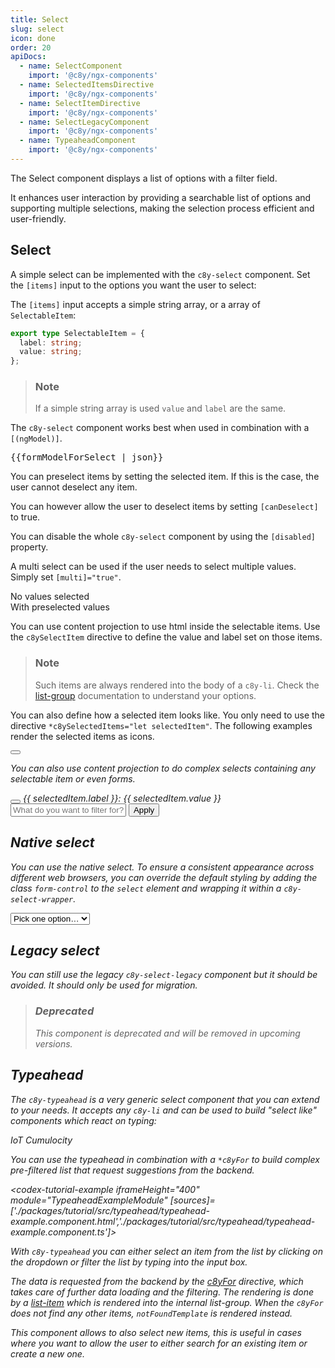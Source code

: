 ```yaml
---
title: Select
slug: select
icon: done
order: 20
apiDocs:
  - name: SelectComponent
    import: '@c8y/ngx-components'
  - name: SelectedItemsDirective
    import: '@c8y/ngx-components'
  - name: SelectItemDirective
    import: '@c8y/ngx-components'
  - name: SelectLegacyComponent
    import: '@c8y/ngx-components'
  - name: TypeaheadComponent
    import: '@c8y/ngx-components'
---
```


<!-- markdownlint-disable MD025 -->
<!-- markdownlint-disable MD033 -->
<!-- markdownlint-disable MD051 -->

The Select component displays a list of options with a filter field.

It enhances user interaction by providing a searchable list of options and supporting multiple
selections, making the selection process efficient and user-friendly.

## Select

A simple select can be implemented with the `c8y-select` component. Set the `[items]` input to the
options you want the user to select:

<codex-tutorial-example class="c8y-codex-override">
  <div class="container-fluid p-24">
    <div class="row">
      <div class="col-sm-6">
        <c8y-select
        [items]="['Austria','Bulgaria','Germany','Madagascar','Poland','Portugal','UK','USA']"
        [placeholder]="'Select options'"
        ></c8y-select>
      </div>
    </div>
  </div>
</codex-tutorial-example>

The `[items]` input accepts a simple string array, or a array of `SelectableItem`:

```ts
export type SelectableItem = {
  label: string;
  value: string;
};
```

> ### Note
>
> If a simple string array is used `value` and `label` are the same.

The `c8y-select` component works best when used in combination with a `[(ngModel)]`.

<codex-tutorial-example class="c8y-codex-override">
  <div class="container-fluid p-24">
    <div class="row">
      <div class="col-sm-6">
      <!-- important -->
        <c8y-select
        [items]="['Austria','Bulgaria','Germany','Madagascar','Poland','Portugal','UK','USA']"
        [(ngModel)]="formModelForSelect"
        [placeholder]="'Select options'">
        </c8y-select>
      <!-- /important -->
      </div>
      <div class="col-sm-6">
        <pre>{{formModelForSelect | json}}</pre>
      </div>
    </div>
  </div>
</codex-tutorial-example>

You can preselect items by setting the selected item. If this is the case, the user cannot deselect
any item.

<codex-tutorial-example class="c8y-codex-override">
  <div class="container-fluid p-24">
    <div class="row">
      <div class="col-sm-6">
      <!-- important -->
        <c8y-select
        [items]="['Austria','Bulgaria','Germany','Madagascar','Poland','Portugal','UK','USA']"
        [selected]="'Austria'"
        [placeholder]="'Select options'">
        </c8y-select>
        <!-- /important -->
      </div>
    </div>
  </div>
</codex-tutorial-example>

You can however allow the user to deselect items by setting `[canDeselect]` to true.

<codex-tutorial-example class="c8y-codex-override">
  <div class="container-fluid p-24">
    <div class="row">
      <div class="col-sm-6">
      <!-- important -->
        <c8y-select
        [items]="['Austria','Bulgaria','Germany','Madagascar','Poland','Portugal','UK','USA']"
        [selected]="'Austria'"
        [placeholder]="'Select options'"
        [canDeselect]="true">
        </c8y-select>
        <!-- /important -->
      </div>
      <div class="col-sm-6">
        <!-- important -->
        <c8y-select
        [items]="['Austria','Bulgaria','Germany','Madagascar','Poland','Portugal','UK','USA']"
        [selected]="'Austria'"
        [placeholder]="'Select options'"
        [canDeselect]="true"
        [multi]="true">
        </c8y-select>
        <!-- /important -->
      </div>
    </div>
  </div>
</codex-tutorial-example>

You can disable the whole `c8y-select` component by using the `[disabled]` property.

<codex-tutorial-example class="c8y-codex-override">
  <div class="container-fluid p-24">
    <div class="row">
      <div class="col-sm-6">
        <!-- important -->
        <c8y-select
        [items]="['Austria','Bulgaria','Germany','Madagascar','Poland','Portugal','UK','USA']"
        [placeholder]="'Select options'"
        [disabled]="true"
        ></c8y-select>
        <!-- /important -->
      </div>
    </div>
  </div>
</codex-tutorial-example>

A multi select can be used if the user needs to select multiple values. Simply set `[multi]="true"`.

<codex-tutorial-example class="c8y-codex-override">
  <div class="container-fluid p-24">
    <div class="row">
      <div class="col-sm-6">
      <!-- important -->
        <div class="form-group">
          <label>No values selected</label>
          <c8y-select
            [items]="['Austria','Bulgaria','Germany','Madagascar','Poland','Portugal','UK','USA']"
            [multi]="true"
            [placeholder]="'Select options'"
          ></c8y-select>
        </div>
        <!-- /important -->
      </div>
      <div class="col-sm-6">
        <!-- important -->
        <div class="form-group">
          <label>With preselected values</label>
          <c8y-select
            [items]="['Austria','Bulgaria','Germany','Madagascar','Poland','Portugal','UK','USA']"
            [selected]="['Germany', 'Austria']"
            [multi]="true"
            [placeholder]="'Select options'"
          ></c8y-select>
        </div>
        <!-- /important -->
      </div>
    </div>
  </div>
</codex-tutorial-example>

You can use content projection to use html inside the selectable items. Use the `c8ySelectItem`
directive to define the value and label set on those items.

> ### Note
>
> Such items are always rendered into the body of a `c8y-li`. Check the [list-group](#/components/list-group/overview) documentation to understand your options.


You can also define how a selected item looks like. You only need to use the directive
`*c8ySelectedItems="let selectedItem"`. The following examples render the selected items as icons.

<codex-tutorial-example class="c8y-codex-override">
  <div class="container-fluid p-24">
    <div class="row">
      <div class="col-sm-6">
      <!-- important -->
        <c8y-select>
          <i [c8yIcon]="'rocket'" class="text-16" *c8ySelectItem="'rocket'; label: 'Rocket'"></i>
          <i [c8yIcon]="'car'" class="text-16" *c8ySelectItem="'car'; label: 'Car'"></i>
        </c8y-select>
        <!-- /important -->
      </div>
      <div class="col-sm-6">
        <!-- important -->
        <c8y-select [multi]="true" placeholder="Enter 'Car' or 'Rocket'…" #select>
          <span
              class="tag tag--info chip"
              *c8ySelectedItems="let selectedItem"
            >
              <button
                class="btn btn-xs btn-clean text-10 m-r-4"
                title="{{ selectedItem.label | translate }}"
                type="button"
                (click)="$event.preventDefault(); $event.stopPropagation(); select.deselect(selectedItem)"
              >
                <i c8yIcon="times"></i>
              </button>
              <i [c8yIcon]="selectedItem.value">
            </span>
          <i [c8yIcon]="'rocket'" class="text-16" *c8ySelectItem="'rocket'; label: 'Rocket'"></i>
          <i [c8yIcon]="'car'" class="text-16" *c8ySelectItem="'car'; label: 'Car'"></i>
        </c8y-select>
        <!-- /important -->
      </div>
    </div>
  </div>
</codex-tutorial-example>

You can also use content projection to do complex selects containing any selectable item or even
forms.

<codex-tutorial-example class="c8y-codex-override">
  <div class="container-fluid p-24">
    <div class="row">
      <div class="col-sm-8">
        <!-- important -->
        <c8y-select [placeholder]="'Select a filter'" [multi]="true" #selectWithProjection [insideClick]="true">
          <span
            class="tag tag--info chip"
            *c8ySelectedItems="let selectedItem"
          >
            <button
              class="btn btn-xs btn-clean text-10 m-r-4"
              title="{{ selectedItem.label | translate }}"
              type="button"
              (click)="$event.preventDefault(); $event.stopPropagation(); selectWithProjection.deselect(selectedItem)"
            >
              <i c8yIcon="times"></i>
            </button>
            {{ selectedItem.label }}: {{ selectedItem.value }}
          </span>
          <div>
            <div class="p-16 input-group">
            <input type="text" class="form-control" [(ngModel)]="exampleFilter" placeholder="What do you want to filter for?" />
            <span class="input-group-btn">
              <button
                class="btn btn-primary"
                type="button"
                (click)="selectWithProjection.select({ value: exampleFilter, label: 'Filter for' }); selectWithProjection.close()">
                Apply
              </button>
            </span>
            </div>
          </div>
        </c8y-select>
        <!-- /important -->
      </div>
    </div>
  </div>
</codex-tutorial-example>

## Native select

You can use the native select. To ensure a consistent appearance across different web browsers, you can override the default styling by adding the class `form-control` to the `select` element and wrapping it within a `c8y-select-wrapper`.

<codex-tutorial-example class="c8y-codex-override">
  <div class="container-fluid p-24">
    <div class="row">
      <div class="col-sm-6">
        <!-- important -->
        <div class="c8y-select-wrapper">
          <select id="selectExample" class="form-control">
            <option>Pick one option…</option>
            <option>Option 1</option>
            <option>Option 2</option>
            <option>Option 3</option>
            <option>Option 4</option>
            <option>Option 5</option>
          </select>
        </div>
        <!-- /important -->
      </div>
    </div>
  </div>
</codex-tutorial-example>

## Legacy select

You can still use the legacy `c8y-select-legacy` component but it should be avoided. It should only be used for migration.

<codex-tutorial-example style="min-height: 400px">
<c8y-select-legacy
  [items]="[{name: 'Option one'}, {name: 'Option two'}, {name: 'Option three'},{name: 'Option four'}, {name: 'Option five'}, {name: 'Option six'}]"
  [selected]="selected"
  [placeholder]="'Select options'"
  (onChange)="someFunction($event)">
</c8y-select-legacy>
</codex-tutorial-example>

> ### Deprecated
>
> This component is deprecated and will be removed in upcoming versions.

## Typeahead

The `c8y-typeahead` is a very generic select component that you can extend to your needs. It accepts
any `c8y-li` and can be used to build "select like" components which react on typing:

<codex-tutorial-example style="min-height: 200px">
<c8y-typeahead
  placeholder="Type to search for deviceTypes"
  name="deviceType"
  container="body"
  [(ngModel)]="selectedOption"
>
  <c8y-li (click)="selectedOption = { id: 1, name: 'IoT' }">
    IoT
  </c8y-li>
  <c8y-li (click)="selectedOption = { id: 2, name: 'Cumulocity' }">
    Cumulocity
  </c8y-li>
</c8y-typeahead>
</codex-tutorial-example>

You can use the typeahead in combination with a `*c8yFor` to build complex pre-filtered list that
request suggestions from the backend.

<codex-tutorial-example iframeHeight="400" module="TypeaheadExampleModule"
[sources]=['./packages/tutorial/src/typeahead/typeahead-example.component.html','./packages/tutorial/src/typeahead/typeahead-example.component.ts']></codex-tutorial-example>

With `c8y-typeahead` you can either select an item from the list by clicking on the dropdown or
filter the list by typing into the input box.

The data is requested from the backend by the
[c8yFor](#/develop/directives/for-of-directive/overview) directive, which takes care of further data
loading and the filtering. The rendering is done by a
[list-item](#/components/list-group/overview#simple-list-group) which is rendered into the internal
list-group. When the `c8yFor` does not find any other items, `notFoundTemplate` is rendered instead.

This component allows to also select new items, this is useful in cases where you want to allow the
user to either search for an existing item or create a new one.
